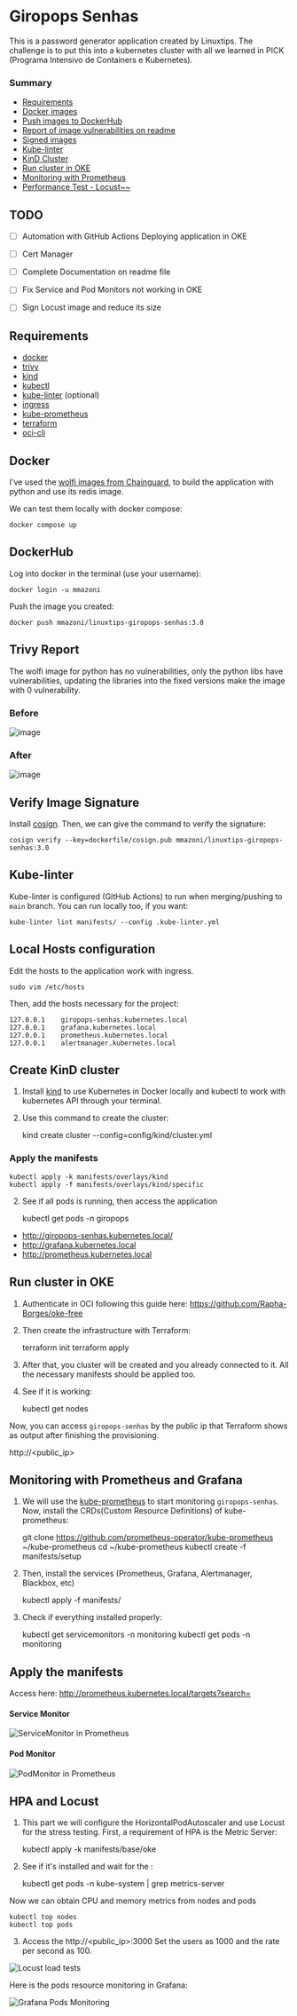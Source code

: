 # Giropops Senhas

This is a password generator application created by Linuxtips. The challenge is to put this into a kubernetes cluster with all we learned in PICK (Programa Intensivo de Containers e Kubernetes).

### Summary

- [Requirements](#requirements)
- [Docker images](#docker)
- [Push images to DockerHub](#dockerhub)
- [Report of image vulnerabilities on readme](#trivy-report)
- [Signed images](#verify-image-signature)
- [Kube-linter](#kube-linter)
- [KinD Cluster](#create-kind-cluster)
- [Run cluster in OKE](#run-cluster-in-oke)
- [Monitoring with Prometheus](#monitoring-with-prometheus-and-grafana)
- [Performance Test - Locust~~](#hpa-and-locust)


## TODO

- [ ] Automation with GitHub Actions Deploying application in OKE
- [ ] Cert Manager
- [ ] Complete Documentation on readme file
- [ ] Fix Service and Pod Monitors not working in OKE
- [ ] Sign Locust image and reduce its size


## Requirements

- [docker](https://docs.docker.com/engine/install/)
- [trivy](https://aquasecurity.github.io/trivy/v0.18.3/installation/)
- [kind](https://kind.sigs.k8s.io/docs/user/quick-start/#installation)
- [kubectl](https://kubernetes.io/docs/tasks/tools/#kubectl)
- [kube-linter](https://github.com/stackrox/kube-linter#installing-kubelinter) (optional)
- [ingress](https://docs.nginx.com/nginx-ingress-controller/installation/installing-nic/installation-with-manifests/)
- [kube-prometheus](https://github.com/prometheus-operator/kube-prometheus)
- [terraform](https://developer.hashicorp.com/terraform/install)
- [oci-cli](https://docs.oracle.com/en-us/iaas/Content/API/SDKDocs/cliinstall.htm#InstallingCLI)

## Docker

I've used the [wolfi images from Chainguard](https://www.chainguard.dev/chainguard-images), to build the application with python and use its redis image.

We can test them locally with docker compose:

    docker compose up

## DockerHub

Log into docker in the terminal (use your username):

    docker login -u mmazoni

Push the image you created:

    docker push mmazoni/linuxtips-giropops-senhas:3.0

## Trivy Report

The wolfi image for python has no vulnerabilities, only the python libs have vulnerabilities, updating the libraries into the fixed versions make the image with 0 vulnerability.

### Before

![image](https://github.com/MMazoni/giropops-senha-linuxtips/assets/37179593/90c50569-9510-4c00-a444-75af6139c788)


### After

![image](https://github.com/MMazoni/giropops-senha-linuxtips/assets/37179593/0f84918b-56f2-4dfa-8f06-07d0cd45c947)


## Verify Image Signature

Install [cosign](https://docs.sigstore.dev/system_config/installation). Then, we can give the command to verify the signature:

    cosign verify --key=dockerfile/cosign.pub mmazoni/linuxtips-giropops-senhas:3.0

## Kube-linter

Kube-linter is configured (GitHub Actions) to run when merging/pushing to `main` branch. You can run locally too, if you want:

    kube-linter lint manifests/ --config .kube-linter.yml

## Local Hosts configuration

Edit the hosts to the application work with ingress.

    sudo vim /etc/hosts

Then, add the hosts necessary for the project:

    127.0.0.1    giropops-senhas.kubernetes.local
    127.0.0.1    grafana.kubernetes.local
    127.0.0.1    prometheus.kubernetes.local
    127.0.0.1    alertmanager.kubernetes.local

## Create KinD cluster

1. Install [kind](https://kind.sigs.k8s.io/) to use Kubernetes in Docker locally and kubectl to work with kubernetes API through your terminal.

2. Use this command to create the cluster:

    kind create cluster --config=config/kind/cluster.yml

### Apply the manifests

    kubectl apply -k manifests/overlays/kind
    kubectl apply -f manifests/overlays/kind/specific

2. See if all pods is running, then access the application

    kubectl get pods -n giropops

* http://giropops-senhas.kubernetes.local/
* http://grafana.kubernetes.local
* http://prometheus.kubernetes.local

## Run cluster in OKE

1. Authenticate in OCI following this guide here: https://github.com/Rapha-Borges/oke-free

2. Then create the infrastructure with Terraform:

    terraform init
    terraform apply

3. After that, you cluster will be created and you already connected to it. All the necessary manifests should be applied too.

4. See if it is working:

    kubectl get nodes

Now, you can access `giropops-senhas` by the public ip that Terraform shows as output after finishing the provisioning.

http://<public_ip>

## Monitoring with Prometheus and Grafana

1. We will use the [kube-prometheus](https://github.com/prometheus-operator/kube-prometheus) to start monitoring `giropops-senhas`. Now, install the CRDs(Custom Resource Definitions) of kube-prometheus:

    git clone https://github.com/prometheus-operator/kube-prometheus ~/kube-prometheus
    cd ~/kube-prometheus
    kubectl create -f manifests/setup

2. Then, install the services (Prometheus, Grafana, Alertmanager, Blackbox, etc)

    kubectl apply -f manifests/

3. Check if everything installed properly:

    kubectl get servicemonitors -n monitoring
    kubectl get pods -n monitoring


## Apply the manifests



Access here: http://prometheus.kubernetes.local/targets?search=

#### Service Monitor

![ServiceMonitor in Prometheus](static/servicemonitor-prometheus.png)

#### Pod Monitor

![PodMonitor in Prometheus](static/podmonitor-prometheus.png)



## HPA and Locust

1. This part we will configure the HorizontalPodAutoscaler and use Locust for the stress testing. First, a requirement of HPA is the Metric Server:

    kubectl apply -k manifests/base/oke

2. See if it's installed and wait for the :

    kubectl get pods -n kube-system | grep metrics-server

Now we can obtain CPU and memory metrics from nodes and pods

    kubectl top nodes
    kubectl top pods

3. Access the http://<public_ip>:3000
Set the users as 1000 and the rate per second as 100.

![Locust load tests](static/locust-tests.png)

Here is the pods resource monitoring in Grafana:

![Grafana Pods Monitoring](static/granafa-locust.png)
